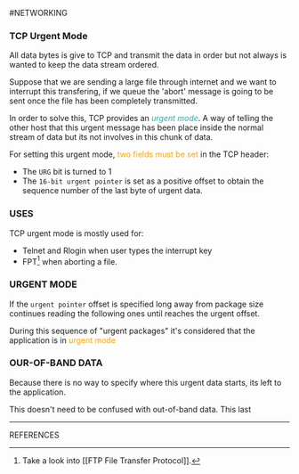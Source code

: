 #NETWORKING 

### TCP Urgent Mode

All data bytes is give to TCP and transmit the data in order but not always is wanted to keep the data stream ordered. 


Suppose that we are sending a large file through internet and we want to interrupt this transfering, if we queue the 'abort' message is going to be sent once the file has been completely transmitted.  

In order to solve this, TCP provides an <span style="color:LightSeaGreen;text-decoration:italic;"><i>urgent mode</i></span>. A way of telling the other host that this urgent message has been place inside the normal stream of data but its not involves in this chunk of data. 

For setting this urgent mode, <span style="color:orange;">two fields must be set</span> in the TCP header: 

* The `URG` bit is turned to 1
* The `16-bit urgent pointer` is set as a positive offset to obtain the sequence number of the last byte of urgent data. 

### USES

TCP urgent mode is mostly used for: 
* Telnet and Rlogin when user types the interrupt key
* FPT[^1] when aborting a file. 

### URGENT MODE

If the `urgent pointer` offset is specified long away from package size continues reading the following ones until reaches the urgent offset. 

During this sequence of "urgent packages" it's considered that the application is in <span style="color:orange;">urgent mode</span>



### OUR-OF-BAND DATA

Because there is no way to specify where this urgent data starts, its left to the application. 

This doesn't need to be confused with out-of-band data. This last 

---

REFERENCES

[^1]: Take a look into [[FTP File Transfer Protocol]]. 



